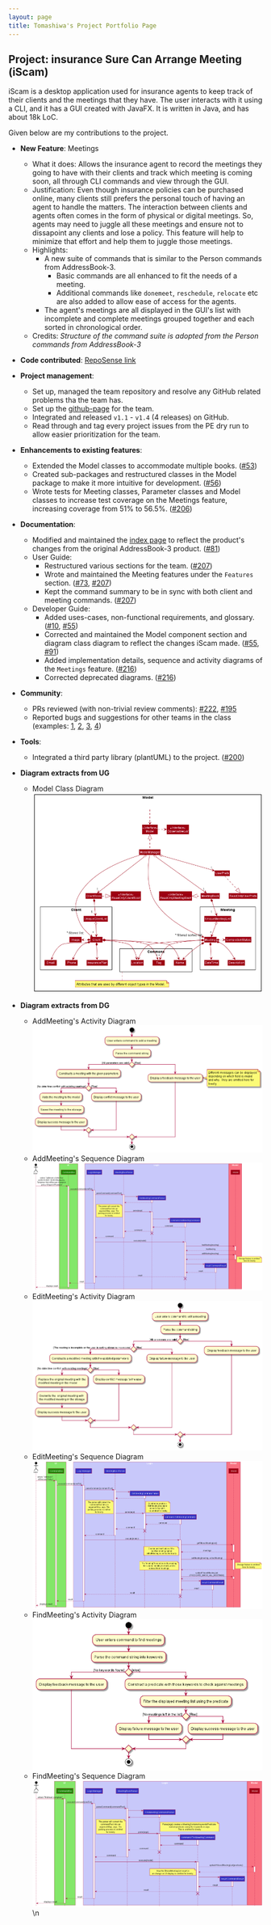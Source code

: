 ```yaml
---
layout: page
title: Tomashiwa's Project Portfolio Page
---
```


## Project: insurance Sure Can Arrange Meeting (iScam)

iScam is a desktop application used for insurance agents to keep track of their clients and the meetings that they have. 
The user interacts with it using a CLI, and it has a GUI created with JavaFX. It is written in Java, and has about 18k
LoC.

Given below are my contributions to the project.

* **New Feature**: Meetings
  * What it does: Allows the insurance agent to record the meetings they going to have with their clients and track which meeting is coming soon, all through CLI commands and view through the GUI. 
  * Justification: Even though insurance policies can be purchased online, many clients still prefers the personal touch of having an agent to handle the matters. The interaction between clients and agents often comes in the form of physical or digital meetings. So, agents may need to juggle all these meetings and ensure not to dissapoint any clients and lose a policy. This feature will help to minimize that effort and help them to juggle those meetings.
  * Highlights:
    * A new suite of commands that is similar to the Person commands from AddressBook-3. 
        * Basic commands are all enhanced to fit the needs of a meeting.
        * Additional commands like `donemeet`, `reschedule`, `relocate` etc are also added to allow ease of access for the agents.
    * The agent's meetings are all displayed in the GUI's list with incomplete and complete meetings grouped together and each sorted in chronological order.
  * Credits: *Structure of the command suite is adopted from the Person commands from AddressBook-3*
  

* **Code contributed**: [RepoSense link](https://nus-cs2103-ay2021s2.github.io/tp-dashboard/?search=tomashiwa&sort=groupTitle&sortWithin=title&timeframe=commit&mergegroup=&groupSelect=groupByAuthors&breakdown=true&checkedFileTypes=docs~functional-code~test-code~other&since=2021-02-19&tabOpen=true&tabType=authorship&tabAuthor=Tomashiwa&tabRepo=AY2021S2-CS2103-W17-4%2Ftp%5Bmaster%5D&authorshipIsMergeGroup=false&authorshipFileTypes=docs~functional-code~test-code~other&authorshipIsBinaryFileTypeChecked=false)


* **Project management**:
  * Set up, managed the team repository and resolve any GitHub related problems tha the team has.
  * Set up the [github-page](https://ay2021s2-cs2103-w17-4.github.io/tp/) for the team.
  * Integrated and released `v1.1` - `v1.4` (4 releases) on GitHub.
  * Read through and tag every project issues from the PE dry run to allow easier prioritization for the team.


* **Enhancements to existing features**:
  * Extended the Model classes to accommodate multiple books. ([\#53](https://github.com/AY2021S2-CS2103-W17-4/tp/pull/53))
  * Created sub-packages and restructured classes in the Model package to make it more intuitive for development. ([\#56](https://github.com/AY2021S2-CS2103-W17-4/tp/pull/55))
  * Wrote tests for Meeting classes, Parameter classes and Model classes to increase test coverage on the Meetings feature, increasing coverage from 51% to 56.5%. ([\#206](https://github.com/AY2021S2-CS2103-W17-4/tp/pull/206))
  

* **Documentation**:
  * Modified and maintained the [index page](https://ay2021s2-cs2103-w17-4.github.io/tp/) to reflect the product's changes from the original AddressBook-3 product. ([\#81](https://github.com/AY2021S2-CS2103-W17-4/tp/pull/81))
  * User Guide:
    * Restructured various sections for the team. ([\#207](https://github.com/AY2021S2-CS2103-W17-4/tp/pull/207))
    * Wrote and maintained the Meeting features under the `Features` section. ([\#73](https://github.com/AY2021S2-CS2103-W17-4/tp/pull/73), [\#207](https://github.com/AY2021S2-CS2103-W17-4/tp/pull/207))
    * Kept the command summary to be in sync with both client and meeting commands. ([\#207](https://github.com/AY2021S2-CS2103-W17-4/tp/pull/207))
  * Developer Guide:
    * Added uses-cases, non-functional requirements, and glossary. ([\#10](https://github.com/AY2021S2-CS2103-W17-4/tp/pull/10), [\#55](https://github.com/AY2021S2-CS2103-W17-4/tp/pull/55))
    * Corrected and maintained the Model component section and diagram class diagram to reflect the changes iScam made. ([\#55](https://github.com/AY2021S2-CS2103-W17-4/tp/pull/55), [\#91](https://github.com/AY2021S2-CS2103-W17-4/tp/pull/91))
    * Added implementation details, sequence and activity diagrams of the `Meetings` feature. ([\#216](https://github.com/AY2021S2-CS2103-W17-4/tp/pull/216))
    * Corrected deprecated diagrams. ([\#216](https://github.com/AY2021S2-CS2103-W17-4/tp/pull/216))
  

* **Community**:
  * PRs reviewed (with non-trivial review comments): [\#222](https://github.com/AY2021S2-CS2103-W17-4/tp/pull/222), [\#195](https://github.com/AY2021S2-CS2103-W17-4/tp/pull/195)
  * Reported bugs and suggestions for other teams in the class (examples: [1](https://github.com/AY2021S2-CS2103-T14-1/tp/issues/224), [2](https://github.com/AY2021S2-CS2103-T14-1/tp/issues/220), [3](https://github.com/AY2021S2-CS2103-T14-1/tp/issues/219), [4](https://github.com/AY2021S2-CS2103-T14-1/tp/issues/217))
  

* **Tools**:
  * Integrated a third party library (plantUML) to the project. ([\#200](https://github.com/AY2021S2-CS2103-W17-4/tp/pull/200))
  

* **Diagram extracts from UG**
  * Model Class Diagram
    ![Model class diagram](../images/ModelClassDiagram.png)


* **Diagram extracts from DG**
  * AddMeeting's Activity Diagram
    ![AddMeeting activity diagram](../images/AddMeetingActivityDiagram.png)
  * AddMeeting's Sequence Diagram
    ![AddMeeting sequence diagram](../images/AddMeetingSequenceDiagram.png)
  * EditMeeting's Activity Diagram
    ![EditMeeting activity diagram](../images/EditMeetingActivityDiagram.png)
  * EditMeeting's Sequence Diagram
    ![EditMeeting sequence diagram](../images/EditMeetingSequenceDiagram.png)
  * FindMeeting's Activity Diagram
    ![FindMeeting activity diagram](../images/FindMeetingActivityDiagram.png)
  * FindMeeting's Sequence Diagram
    ![FindMeeting sequence diagram](../images/FindMeetingSequenceDiagram.png)
\n